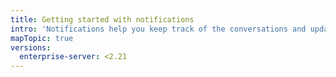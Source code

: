```yaml
---
title: Getting started with notifications
intro: 'Notifications help you keep track of the conversations and updates you''re interested in. You can receive notifications on {{ site.data.variables.product.product_name }} or through your email client for conversations you''re participating in or updates you''re watching.'
mapTopic: true
versions:
  enterprise-server: <2.21
---
```


